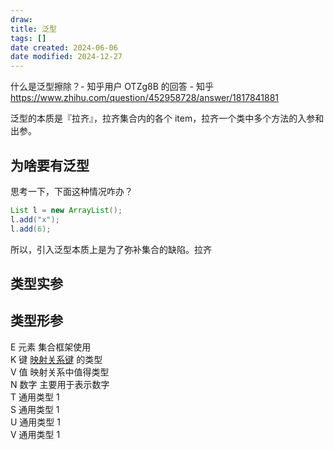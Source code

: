 ```yaml
---
draw:
title: 泛型
tags: []
date created: 2024-06-06
date modified: 2024-12-27
---
```


什么是泛型擦除？- 知乎用户 OTZg8B 的回答 - 知乎  
https://www.zhihu.com/question/452958728/answer/1817841881

泛型的本质是『拉齐』，拉齐集合内的各个 item，拉齐一个类中多个方法的入参和出参。

<!-- more -->

## 为啥要有泛型

思考一下，下面这种情况咋办？

```java
List l = new ArrayList();  
l.add("x");  
l.add(6);
```

所以，引入泛型本质上是为了弥补集合的缺陷。拉齐

## 类型实参

## 类型形参

E 元素 集合框架使用  
K 键 [映射关系键](https://www.zhihu.com/search?q=%E6%98%A0%E5%B0%84%E5%85%B3%E7%B3%BB%E9%94%AE&search_source=Entity&hybrid_search_source=Entity&hybrid_search_extra=%7B%22sourceType%22%3A%22article%22%2C%22sourceId%22%3A%22272627510%22%7D) 的类型  
V 值 映射关系中值得类型  
N 数字 主要用于表示数字  
T 通用类型 1  
S 通用类型 1  
U 通用类型 1  
V 通用类型 1
